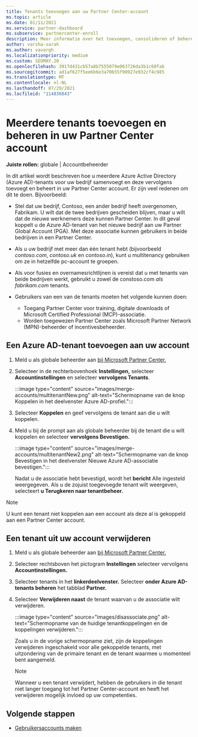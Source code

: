 ```yaml
---
title: Tenants toevoegen aan uw Partner Center-account
ms.topic: article
ms.date: 01/11/2021
ms.service: partner-dashboard
ms.subservice: partnercenter-enroll
description: Meer informatie over het toevoegen, consolideren of beheren van meerdere Azure AD-tenants in uw Partner Center-account en ontdek waarom u dit zou willen doen.
author: varsha-sarah
ms.author: vavargh
ms.localizationpriority: medium
ms.custom: SEOMAY.20
ms.openlocfilehash: 3917d431cb57a8b7555079e063726da3b1c60fab
ms.sourcegitcommit: ad1af627f5ee6b6e3a70655f90927e932cf4c985
ms.translationtype: MT
ms.contentlocale: nl-NL
ms.lasthandoff: 07/29/2021
ms.locfileid: "114836843"
---
```

# <a name="add-and-manage-multiple-tenants-in-your-partner-center-account"></a>Meerdere tenants toevoegen en beheren in uw Partner Center account


**Juiste rollen:** globale | Accountbeheerder

In dit artikel wordt beschreven hoe u meerdere Azure Active Directory (Azure AD)-tenants voor uw bedrijf samenvoegt en deze vervolgens toevoegt en beheert in uw Partner Center account. Er zijn veel redenen om dit te doen. Bijvoorbeeld:

- Stel dat uw bedrijf, Contoso, een ander bedrijf heeft overgenomen, Fabrikam. U wilt dat de twee bedrijven gescheiden blijven, maar u wilt dat de nieuwe werknemers deze kunnen Partner Center. In dit geval koppelt u de Azure AD-tenant van het nieuwe bedrijf aan uw Partner Global Account (PGA). Met deze associatie kunnen gebruikers in beide bedrijven in een Partner Center.

- Als u uw bedrijf met meer dan één tenant hebt (bijvoorbeeld *contoso.com*, *contoso.uk* en *contoso.in*), kunt u multitenancy gebruiken om ze in hetzelfde pc-account te groepen.

- Als voor fusies en overnamesrichtlijnen is vereist dat u met tenants van beide bedrijven werkt, gebruikt u zowel de constoso.com *als* *fabrikam.com* tenants.

- Gebruikers van een van de tenants moeten het volgende kunnen doen:
    * Toegang Partner Center voor training, digitale downloads of Microsoft Certified Professional (MCP)-associatie.
    * Worden toegewezen Partner Center zoals Microsoft Partner Network (MPN)-beheerder of incentivesbeheerder.

## <a name="add-an-azure-ad-tenant-to-your-account"></a>Een Azure AD-tenant toevoegen aan uw account

1. Meld u als globale beheerder aan [bij Microsoft Partner Center.](https://partner.microsoft.com/dashboard)

1. Selecteer in de rechterbovenhoek **Instellingen,** selecteer **Accountinstellingen** en selecteer **vervolgens Tenants**.
 
   :::image type="content" source="images/merge-accounts/multitenantNew.png" alt-text="Schermopname van de knop Koppelen in het deelvenster Azure AD-profiel."::: 

1. Selecteer **Koppelen** en geef vervolgens de tenant aan die u wilt koppelen.

1. Meld u bij de prompt aan als globale beheerder bij de tenant die u wilt koppelen en selecteer **vervolgens Bevestigen.** 

   :::image type="content" source="images/merge-accounts/multitenantNew2.png" alt-text="Schermopname van de knop Bevestigen in het deelvenster Nieuwe Azure AD-associatie bevestigen."::: 

   Nadat u de associatie hebt bevestigd, wordt het **bericht** Alle ingesteld weergegeven. Als u de zojuist toegevoegde tenant wilt weergeven, selecteert **u Terugkeren naar tenantbeheer.** 
 
>[!NOTE]
>U kunt een tenant niet koppelen aan een account als deze al is gekoppeld aan een Partner Center account.


## <a name="remove-a-tenant-from-your-account"></a>Een tenant uit uw account verwijderen
 
1. Meld u als globale beheerder aan [bij Microsoft Partner Center.](https://partner.microsoft.com/dashboard)

1. Selecteer rechtsboven het pictogram **Instellingen** selecteer vervolgens **Accountinstellingen.**

1. Selecteer tenants in het **linkerdeelvenster.** Selecteer **onder Azure AD-tenants beheren** het tabblad **Partner.**
 
1. Selecteer **Verwijderen naast** de tenant waarvan u de associatie wilt verwijderen.

   :::image type="content" source="images/disassociate.png" alt-text="Schermopname van de huidige tenantkoppelingen en de koppelingen verwijderen.":::

   Zoals u in de vorige  schermopname ziet, zijn de koppelingen verwijderen ingeschakeld voor alle gekoppelde tenants, met uitzondering van de primaire tenant en de tenant waarmee u momenteel bent aangemeld. 

   > [!NOTE]   
   > Wanneer u een tenant verwijdert, hebben de gebruikers in die tenant niet langer toegang tot het Partner Center-account en heeft het verwijderen mogelijk invloed op uw competenties. 

## <a name="next-steps"></a>Volgende stappen

- [Gebruikersaccounts maken](create-user-accounts-and-set-permissions.md)






